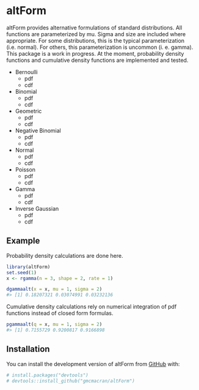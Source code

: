 
<!-- README.md is generated from README.Rmd. Please edit that file -->

# altForm

<!-- badges: start -->
<!-- badges: end -->

altForm provides alternative formulations of standard distributions. All
functions are parameterized by mu. Sigma and size are included where
appropriate. For some distributions, this is the typical
parameterization (i.e. normal). For others, this parameterization is
uncommon (i. e. gamma). This package is a work in progress. At the
moment, probability density functions and cumulative density functions
are implemented and tested.

- Bernoulli
  - pdf
  - cdf
- Binomial
  - pdf
  - cdf
- Geometric
  - pdf
  - cdf
- Negative Binomial
  - pdf
  - cdf
- Normal
  - pdf
  - cdf
- Poisson
  - pdf
  - cdf
- Gamma
  - pdf
  - cdf
- Inverse Gaussian
  - pdf
  - cdf

## Example

Probability density calculations are done here.

``` r
library(altForm)
set.seed(1)
x <- rgamma(n = 3, shape = 2, rate = 1)

dgammaalt(x = x, mu = 1, sigma = 2)
#> [1] 0.18207321 0.03074991 0.03232136
```

Cumulative density calculations rely on numerical integration of pdf
functions instead of closed form formulas.

``` r
pgammaalt(q = x, mu = 1, sigma = 2)
#> [1] 0.7155729 0.9200817 0.9166898
```

## Installation

You can install the development version of altForm from
[GitHub](https://github.com/) with:

``` r
# install.packages("devtools")
# devtools::install_github("gmcmacran/altForm")
```
